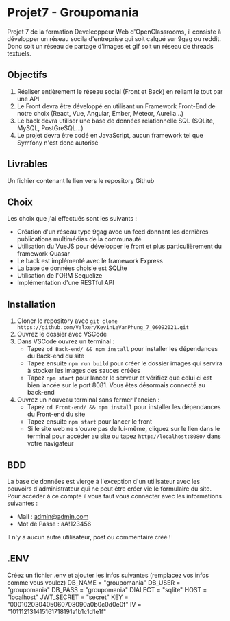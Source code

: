 # Projet7 - Groupomania 
Projet 7 de la formation Develeoppeur Web d'OpenClassrooms, il consiste à développer un réseau socila d'entreprise qui soit calqué sur 9gag ou reddit.
Donc soit un réseau de partage d'images et gif soit un réseau de threads textuels.
## Objectifs
1. Réaliser entièrement le réseau social (Front et Back) en reliant le tout par une API
2. Le Front devra être développé en utilisant un Framework Front-End de notre choix (React, Vue, Angular, Ember, Meteor, Aurelia...)
3. Le back devra utiliser une base de données relationnelle SQL (SQLite, MySQL, PostGreSQL...)
4. Le projet devra être codé en JavaScript, aucun framework tel que Symfony n'est donc autorisé
## Livrables
Un fichier contenant le lien vers le repository Github
## Choix
Les choix que j'ai effectués sont les suivants :
+ Création d'un réseau type 9gag avec un feed donnant les dernières publications multimédias de la communauté
+ Utilisation du VueJS pour développer le front et plus particulièrement du framework Quasar
+ Le back est implémenté avec le framework Express
+ La base de données choisie est SQLite
+ Utilisation de l'ORM Sequelize
+ Implémentation d'une RESTful API
## Installation
1. Cloner le repository avec ``git clone https://github.com/Valxer/KevinLeVanPhung_7_06092021.git``
2. Ouvrez le dossier avec VSCode
3. Dans VSCode ouvrez un terminal :  
	* Tapez ``cd Back-end/ && npm install`` pour installer les dépendances du Back-end du site
    * Tapez ensuite ``npm run build`` pour créer le dossier images qui servira à stocker les images des sauces créées
    * Tapez ``npm start`` pour lancer le serveur et vérifiez que celui ci est bien lancée sur le port 8081.
Vous êtes désormais connecté au back-end
4. Ouvrez un nouveau terminal sans fermer l'ancien :
    * Tapez ``cd Front-end/ && npm install`` pour installer les dépendances du Front-end du site
    * Tapez ensuite ``npm start`` pour lancer le front
    * Si le site web ne s'ouvre pas de lui-même, cliquez sur le lien dans le terminal pour accéder au site ou tapez ``http://localhost:8080/`` dans votre navigateur
## BDD
La base de données est vierge à l'exception d'un utilisateur avec les pouvoirs d'administrateur qui ne peut être créer vie le formulaire du site.
Pour accéder à ce compte il vous faut vous connecter avec les informations suivantes :
+ Mail : admin@admin.com
+ Mot de Passe : aA!123456

Il n'y a aucun autre utilisateur, post ou commentaire créé !

## .ENV
Créez un fichier .env et ajouter les infos suivantes (remplacez vos infos comme vous voulez)
DB_NAME = "groupomania"
DB_USER = "groupomania"
DB_PASS = "groupomania"
DIALECT = "sqlite"
HOST = "localhost"
JWT_SECRET = "secret"
KEY = "000102030405060708090a0b0c0d0e0f"
IV = "101112131415161718191a1b1c1d1e1f"